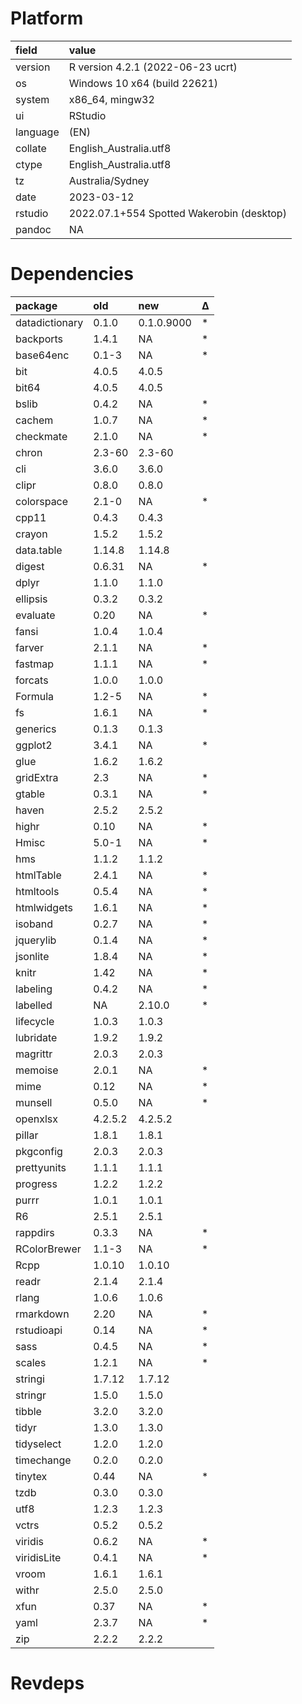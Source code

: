 # Platform

|field    |value                                     |
|:--------|:-----------------------------------------|
|version  |R version 4.2.1 (2022-06-23 ucrt)         |
|os       |Windows 10 x64 (build 22621)              |
|system   |x86_64, mingw32                           |
|ui       |RStudio                                   |
|language |(EN)                                      |
|collate  |English_Australia.utf8                    |
|ctype    |English_Australia.utf8                    |
|tz       |Australia/Sydney                          |
|date     |2023-03-12                                |
|rstudio  |2022.07.1+554 Spotted Wakerobin (desktop) |
|pandoc   |NA                                        |

# Dependencies

|package        |old     |new        |Δ  |
|:--------------|:-------|:----------|:--|
|datadictionary |0.1.0   |0.1.0.9000 |*  |
|backports      |1.4.1   |NA         |*  |
|base64enc      |0.1-3   |NA         |*  |
|bit            |4.0.5   |4.0.5      |   |
|bit64          |4.0.5   |4.0.5      |   |
|bslib          |0.4.2   |NA         |*  |
|cachem         |1.0.7   |NA         |*  |
|checkmate      |2.1.0   |NA         |*  |
|chron          |2.3-60  |2.3-60     |   |
|cli            |3.6.0   |3.6.0      |   |
|clipr          |0.8.0   |0.8.0      |   |
|colorspace     |2.1-0   |NA         |*  |
|cpp11          |0.4.3   |0.4.3      |   |
|crayon         |1.5.2   |1.5.2      |   |
|data.table     |1.14.8  |1.14.8     |   |
|digest         |0.6.31  |NA         |*  |
|dplyr          |1.1.0   |1.1.0      |   |
|ellipsis       |0.3.2   |0.3.2      |   |
|evaluate       |0.20    |NA         |*  |
|fansi          |1.0.4   |1.0.4      |   |
|farver         |2.1.1   |NA         |*  |
|fastmap        |1.1.1   |NA         |*  |
|forcats        |1.0.0   |1.0.0      |   |
|Formula        |1.2-5   |NA         |*  |
|fs             |1.6.1   |NA         |*  |
|generics       |0.1.3   |0.1.3      |   |
|ggplot2        |3.4.1   |NA         |*  |
|glue           |1.6.2   |1.6.2      |   |
|gridExtra      |2.3     |NA         |*  |
|gtable         |0.3.1   |NA         |*  |
|haven          |2.5.2   |2.5.2      |   |
|highr          |0.10    |NA         |*  |
|Hmisc          |5.0-1   |NA         |*  |
|hms            |1.1.2   |1.1.2      |   |
|htmlTable      |2.4.1   |NA         |*  |
|htmltools      |0.5.4   |NA         |*  |
|htmlwidgets    |1.6.1   |NA         |*  |
|isoband        |0.2.7   |NA         |*  |
|jquerylib      |0.1.4   |NA         |*  |
|jsonlite       |1.8.4   |NA         |*  |
|knitr          |1.42    |NA         |*  |
|labeling       |0.4.2   |NA         |*  |
|labelled       |NA      |2.10.0     |*  |
|lifecycle      |1.0.3   |1.0.3      |   |
|lubridate      |1.9.2   |1.9.2      |   |
|magrittr       |2.0.3   |2.0.3      |   |
|memoise        |2.0.1   |NA         |*  |
|mime           |0.12    |NA         |*  |
|munsell        |0.5.0   |NA         |*  |
|openxlsx       |4.2.5.2 |4.2.5.2    |   |
|pillar         |1.8.1   |1.8.1      |   |
|pkgconfig      |2.0.3   |2.0.3      |   |
|prettyunits    |1.1.1   |1.1.1      |   |
|progress       |1.2.2   |1.2.2      |   |
|purrr          |1.0.1   |1.0.1      |   |
|R6             |2.5.1   |2.5.1      |   |
|rappdirs       |0.3.3   |NA         |*  |
|RColorBrewer   |1.1-3   |NA         |*  |
|Rcpp           |1.0.10  |1.0.10     |   |
|readr          |2.1.4   |2.1.4      |   |
|rlang          |1.0.6   |1.0.6      |   |
|rmarkdown      |2.20    |NA         |*  |
|rstudioapi     |0.14    |NA         |*  |
|sass           |0.4.5   |NA         |*  |
|scales         |1.2.1   |NA         |*  |
|stringi        |1.7.12  |1.7.12     |   |
|stringr        |1.5.0   |1.5.0      |   |
|tibble         |3.2.0   |3.2.0      |   |
|tidyr          |1.3.0   |1.3.0      |   |
|tidyselect     |1.2.0   |1.2.0      |   |
|timechange     |0.2.0   |0.2.0      |   |
|tinytex        |0.44    |NA         |*  |
|tzdb           |0.3.0   |0.3.0      |   |
|utf8           |1.2.3   |1.2.3      |   |
|vctrs          |0.5.2   |0.5.2      |   |
|viridis        |0.6.2   |NA         |*  |
|viridisLite    |0.4.1   |NA         |*  |
|vroom          |1.6.1   |1.6.1      |   |
|withr          |2.5.0   |2.5.0      |   |
|xfun           |0.37    |NA         |*  |
|yaml           |2.3.7   |NA         |*  |
|zip            |2.2.2   |2.2.2      |   |

# Revdeps

